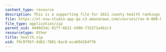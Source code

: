 ```yaml
---
content_type: resource
description: This is a supporting file for 2011 county health rankings.
file: https://ol-ocw-studio-app-qa.s3.amazonaws.com/courses/res-6-009-how-to-process-analyze-and-visualize-data-january-iap-2012/f9c9795f4d6278018ac8eca694264f76_health.zip
file_type: application/zip
parent_uid: 4d40d34c-91f7-6621-3408-733271e4b1c3
resourcetype: Other
title: health.zip
uid: f9c9795f-4d62-7801-8ac8-eca694264f76
---
```

